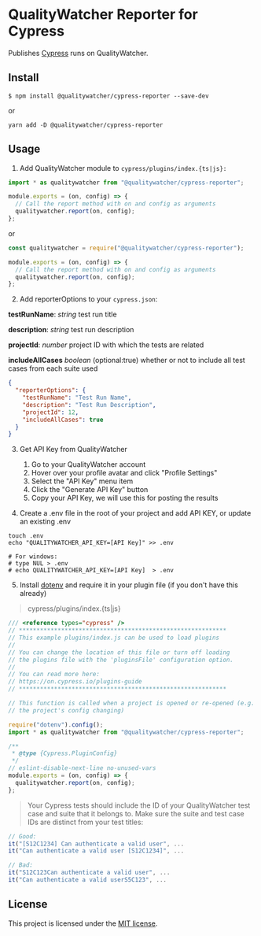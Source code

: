 # QualityWatcher Reporter for Cypress

Publishes [Cypress](https://www.cypress.io/) runs on QualityWatcher.

## Install

```shell
$ npm install @qualitywatcher/cypress-reporter --save-dev
```

or

```shell
yarn add -D @qualitywatcher/cypress-reporter
```

## Usage

1. Add QualityWatcher module to `cypress/plugins/index.{ts|js}:`

```javascript
import * as qualitywatcher from "@qualitywatcher/cypress-reporter";

module.exports = (on, config) => {
  // Call the report method with on and config as arguments
  qualitywatcher.report(on, config);
};
```

or

```javascript
const qualitywatcher = require("@qualitywatcher/cypress-reporter");

module.exports = (on, config) => {
  // Call the report method with on and config as arguments
  qualitywatcher.report(on, config);
};
```

2. Add reporterOptions to your `cypress.json`:

**testRunName**: _string_ test run title

**description**: _string_ test run description

**projectId**: _number_ project ID with which the tests are related

**includeAllCases** _boolean_ (optional:true) whether or not to include all test cases from each suite used

```json
{
  "reporterOptions": {
    "testRunName": "Test Run Name",
    "description": "Test Run Description",
    "projectId": 12,
    "includeAllCases": true
  }
}
```

3. Get API Key from QualityWatcher

   1. Go to your QualityWatcher account
   2. Hover over your profile avatar and click "Profile Settings"
   3. Select the "API Key" menu item
   4. Click the "Generate API Key" button
   5. Copy your API Key, we will use this for posting the results

4. Create a .env file in the root of your project and add API KEY, or update an existing .env

```shell
touch .env
echo "QUALITYWATCHER_API_KEY=[API Key]" >> .env

# For windows:
# type NUL > .env
# echo QUALITYWATCHER_API_KEY=[API Key]  > .env
```

5. Install [dotenv](https://www.npmjs.com/package/dotenv) and require it in your plugin file (if you don't have this already)

> cypress/plugins/index.{ts|js}

```js
/// <reference types="cypress" />
// ***********************************************************
// This example plugins/index.js can be used to load plugins
//
// You can change the location of this file or turn off loading
// the plugins file with the 'pluginsFile' configuration option.
//
// You can read more here:
// https://on.cypress.io/plugins-guide
// ***********************************************************

// This function is called when a project is opened or re-opened (e.g. due to
// the project's config changing)

require("dotenv").config();
import * as qualitywatcher from "@qualitywatcher/cypress-reporter";

/**
 * @type {Cypress.PluginConfig}
 */
// eslint-disable-next-line no-unused-vars
module.exports = (on, config) => {
  qualitywatcher.report(on, config);
};
```

> Your Cypress tests should include the ID of your QualityWatcher test case and suite that it belongs to. Make sure the suite and test case IDs are distinct from your test titles:

```Javascript
// Good:
it("[S12C1234] Can authenticate a valid user", ...
it("Can authenticate a valid user [S12C1234]", ...

// Bad:
it("S12C123Can authenticate a valid user", ...
it("Can authenticate a valid userS5C123", ...
```

## License

This project is licensed under the [MIT license](/LICENSE.md).
